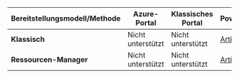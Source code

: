 | **Bereitstellungsmodell/Methode** | **Azure-Portal** | **Klassisches Portal** | **PowerShell** |
| --- | --- | --- | --- |
| **Klassisch** |Nicht unterstützt |Nicht unterstützt |[Artikel](../articles/vpn-gateway/vpn-gateway-about-forced-tunneling.md) |
| **Ressourcen-Manager** |Nicht unterstützt |Nicht unterstützt |[Artikel](../articles/vpn-gateway/vpn-gateway-forced-tunneling-rm.md) |

